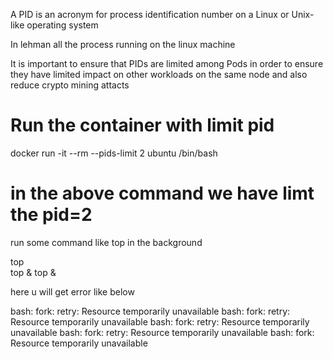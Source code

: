 
A PID is an acronym for process identification number on a Linux or Unix-like operating system

In lehman all the process running on the linux machine 

It is important to ensure that PIDs are limited among Pods in order to ensure they have limited impact on other workloads on the same node and also reduce crypto mining attacts



# Run the container with limit pid 

docker run -it --rm --pids-limit 2 ubuntu /bin/bash


# in the above command we have limt the pid=2 

run some command like top in the background 

top     
top & 
top & 

here u will get error like below 

bash: fork: retry: Resource temporarily unavailable
bash: fork: retry: Resource temporarily unavailable
bash: fork: retry: Resource temporarily unavailable
bash: fork: retry: Resource temporarily unavailable
bash: fork: Resource temporarily unavailable